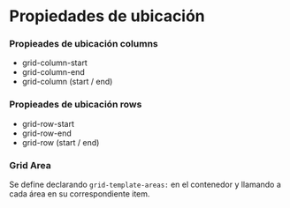 # Propiedades de ubicación

### Propieades de ubicación columns 
- grid-column-start
- grid-column-end
- grid-column (start / end)

### Propieades de ubicación rows 
- grid-row-start
- grid-row-end
- grid-row (start / end)

### Grid Area

Se define declarando `grid-template-areas:` en el contenedor y llamando a cada área en su correspondiente item.



